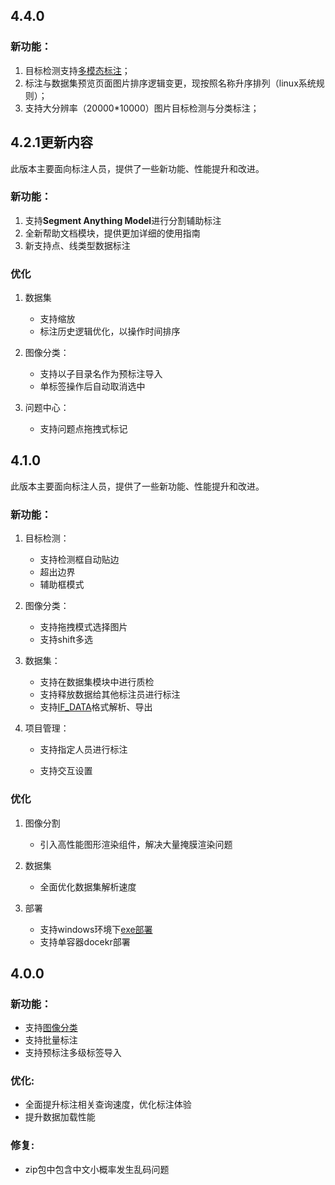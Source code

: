 ## 4.4.0
### 新功能：

1. 目标检测支持[多模态标注](./note.md)；
2. 标注与数据集预览页面图片排序逻辑变更，现按照名称升序排列（linux系统规则）；
3. 支持大分辨率（20000*10000）图片目标检测与分类标注；

## 4.2.1更新内容

此版本主要面向标注人员，提供了一些新功能、性能提升和改进。

### 新功能：


1.  支持**Segment Anything Model**进行分割辅助标注
2.  全新帮助文档模块，提供更加详细的使用指南
3.  新支持点、线类型数据标注
  
### 优化

1. 数据集
    -  支持缩放
    -  标注历史逻辑优化，以操作时间排序

2.  图像分类：
    - 支持以子目录名作为预标注导入
    - 单标签操作后自动取消选中


3. 问题中心：
    - 支持问题点拖拽式标记



## 4.1.0

此版本主要面向标注人员，提供了一些新功能、性能提升和改进。

### 新功能：


1.  目标检测：
  
    - 支持检测框自动贴边
    - 超出边界
    - 辅助框模式
  
2.  图像分类：
  
    - 支持拖拽模式选择图片
    - 支持shift多选
  
3.  数据集：
  
    * 支持在数据集模块中进行质检
    * 支持释放数据给其他标注员进行标注
    * 支持[IF_DATA](./if_data.md)格式解析、导出
  
4.  项目管理：

    - 支持指定人员进行标注

    - 支持交互设置

### 优化


1.  图像分割

    -  引入高性能图形渲染组件，解决大量掩膜渲染问题

  
2.  数据集
  
    -  全面优化数据集解析速度

3.  部署
  
    -  支持windows环境下[exe部署](./exe_install.md)
    -  支持单容器docekr部署


## 4.0.0

### 新功能：

- 支持[图像分类](./classification.md)
- 支持批量标注
- 支持预标注多级标签导入

### 优化:

- 全面提升标注相关查询速度，优化标注体验
- 提升数据加载性能

### 修复:

- zip包中包含中文小概率发生乱码问题

